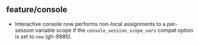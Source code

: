 ## feature/console

* Interactive console now performs non-local assignments to a per-session
  variable scope if the `console_session_scope_vars` compat option is set to
  `new` (gh-9985).

